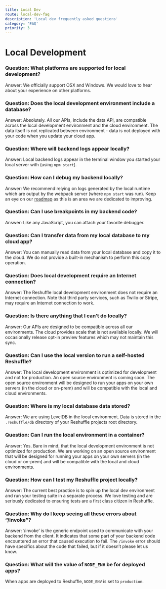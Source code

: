 ```yaml
---
title: Local Dev
route: local-dev-faq
description: 'Local dev frequently asked questions'
category: 'FAQ'
priority: 3
---
```


# Local Development

### Question: What platforms are supported for local development?

Answer: We officially support OSX and Windows. We would love to hear about your experience on other platforms.

### Question: Does the local development environment include a database?

Answer: Absolutely. All our APIs, include the data API, are compatible across the local development environment and the cloud environment. The data itself is not replicated between environment - data is not deployed with your code when you update your cloud app.

### Question: Where will backend logs appear locally?

Answer: Local backend logs appear in the terminal window you started your local server with (using `npm start`).

### Question: How can I debug my backend locally?

Answer: We recommend relying on logs generated by the local runtime which are output by the webpack server (where `npm start` was run). Keep an eye on our [roadmap](https://trello.com/b/e4Hfp3cB/public-roadmap) as this is an area we are dedicated to improving.

### Question: Can I use breakpoints in my backend code?

Answer: Like any JavaScript, you can attach your favorite debugger.

### Question: Can I transfer data from my local database to my cloud app?

Answer: You can manually read data from your local database and copy it to the cloud. We do not provide a built-in mechanism to perform this copy operation.

### Question: Does local development require an Internet connection?

Answer: The Reshuffle local development environment does not require an Internet connection. Note that third party services, such as Twilio or Stripe, may require an Internet connection to work.

### Question: Is there anything that I can’t do locally?

Answer: Our APIs are designed to be compatible across all our environments. The cloud provides scale that is not available locally. We will occasionally release opt-in preview features which may not maintain this sync.

### Question: Can I use the local version to run a self-hosted Reshuffle?

Answer: The local development environment is optimized for development and not for production. An open source environment is coming soon. The open source environment will be designed to run your apps on your own servers (in the cloud or on-prem) and will be compatible with the local and cloud environments.

### Question: Where is my local database data stored?

Answer: We are using LevelDB in the local environment. Data is stored in the `.reshuffle/db` directory of your Reshuffle projects root directory.

### Question: Can I run the local environment in a container?

Answer: Yes. Bare in mind, that the local development environment is not optimized for production. We are working on an open source environment that will be designed for running your apps on your own servers (in the cloud or on-prem) and will be compatible with the local and cloud environments.

### Question: How can I test my Reshuffle project locally?

Answer: The current best practice is to spin up the local dev environment and run your testing suite in a separate process. We love testing and are seriously dedicated to ensuring tests are a first class citizen in Reshuffle.

### Question: Why do I keep seeing all these errors about “/invoke”?

Answer: ‘/invoke’ is the generic endpoint used to communicate with your backend from the client. It indicates that some part of your backend code encountered an error that caused execution to fail. The `/invoke` error should have specifics about the code that failed, but if it doesn’t please let us know.


### Question: What will the value of `NODE_ENV` be for deployed apps?

When apps are deployed to Reshuffle, `NODE_ENV` is set to `production`.
